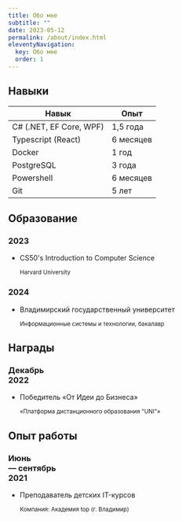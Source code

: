 ```yaml
---
title: Обо мне
subtitle: ""
date: 2023-05-12
permalink: /about/index.html
eleventyNavigation:
  key: Обо мне
  order: 1
---
```


## Навыки

| Навык                   | Опыт      |
|-------------------------|-----------|
| C# (.NET, EF Core, WPF) | 1,5 года  |
| Typescript (React)      | 6 месяцев |
| Docker                  | 1 год     |
| PostgreSQL              | 3 года    |
| Powershell              | 6 месяцев |
| Git                     | 5 лет     |

## Образование

<div class="timeline">
  <div>
    <section class="year">
      <h3>2023</h3>
      <section>
        <ul>
          <li>
            <p>CS50's Introduction to Computer Science</p>
            <small>Harvard University</small>
          </li>
        </ul>
      </section>
    </section>
    <section class="year">
      <h3>2024</h3>
      <section>
        <ul>
          <li>
            <p>Владимирский государственный университет</p>
            <small>Информационные системы и технологии, бакалавр</small>
          </li>
        </ul>
      </section>
    </section>
  </div>
</div>

## Награды

<div class="timeline">
  <div>
    <section class="year">
      <h3>Декабрь<br>2022</h3>
      <section>
        <ul>
          <li>
            <p>Победитель «От Идеи до Бизнеса»</p>
            <small>«Платформа дистанционного образования "UNI"»</small>
          </li>
        </ul>
      </section>
    </section>
  </div>
</div>

## Опыт работы

<div class="timeline">
  <div>
    <section class="year">
      <h3>Июнь<br>— сентябрь<br>2021</h3>
      <section>
        <ul>
          <li>
            <p>Преподаватель детских IT-курсов</p>
            <small>Компания: Академия top (г. Владимир)</small>
          </li>
        </ul>
      </section>
    </section>
  </div>
</div>